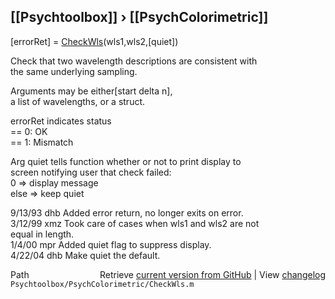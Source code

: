 ## [[Psychtoolbox]] &#8250; [[PsychColorimetric]]

[errorRet] = [CheckWls](CheckWls)(wls1,wls2,[quiet])  
  
Check that two wavelength descriptions are consistent with  
the same underlying sampling.  
  
Arguments may be either[start delta n],  
a list of wavelengths, or a struct.  
  
errorRet indicates status  
  == 0: OK  
  == 1: Mismatch  
  
Arg quiet tells function whether or not to print display to   
screen notifying user that check failed:  
    0 =\> display message  
  else =\> keep quiet  
  
9/13/93  dhb  Added error return, no longer exits on error.  
3/12/99  xmz  Took care of cases when wls1 and wls2 are not  
              equal in length.  
1/4/00   mpr  Added quiet flag to suppress display.  
4/22/04  dhb  Make quiet the default.  




<div class="code_header" style="text-align:right;">
  <span style="float:left;">Path&nbsp;&nbsp;</span> <span class="counter">Retrieve <a href=
  "https://raw.github.com/Psychtoolbox-3/Psychtoolbox-3/beta/Psychtoolbox/PsychColorimetric/CheckWls.m">current version from GitHub</a> | View <a href=
  "https://github.com/Psychtoolbox-3/Psychtoolbox-3/commits/beta/Psychtoolbox/PsychColorimetric/CheckWls.m">changelog</a></span>
</div>
<div class="code">
  <code>Psychtoolbox/PsychColorimetric/CheckWls.m</code>
</div>

